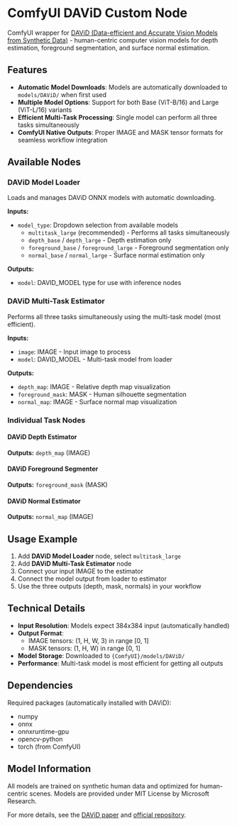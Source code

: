 # ComfyUI DAViD Custom Node

ComfyUI wrapper for [DAViD (Data-efficient and Accurate Vision Models from Synthetic Data)](https://microsoft.github.io/DAViD) - human-centric computer vision models for depth estimation, foreground segmentation, and surface normal estimation.

## Features

- **Automatic Model Downloads**: Models are automatically downloaded to `models/DAViD/` when first used
- **Multiple Model Options**: Support for both Base (ViT-B/16) and Large (ViT-L/16) variants
- **Efficient Multi-Task Processing**: Single model can perform all three tasks simultaneously
- **ComfyUI Native Outputs**: Proper IMAGE and MASK tensor formats for seamless workflow integration

## Available Nodes

### DAViD Model Loader
Loads and manages DAViD ONNX models with automatic downloading.

**Inputs:**
- `model_type`: Dropdown selection from available models
  - `multitask_large` (recommended) - Performs all tasks simultaneously
  - `depth_base` / `depth_large` - Depth estimation only
  - `foreground_base` / `foreground_large` - Foreground segmentation only  
  - `normal_base` / `normal_large` - Surface normal estimation only

**Outputs:**
- `model`: DAVID_MODEL type for use with inference nodes

### DAViD Multi-Task Estimator
Performs all three tasks simultaneously using the multi-task model (most efficient).

**Inputs:**
- `image`: IMAGE - Input image to process
- `model`: DAVID_MODEL - Multi-task model from loader

**Outputs:**
- `depth_map`: IMAGE - Relative depth map visualization
- `foreground_mask`: MASK - Human silhouette segmentation
- `normal_map`: IMAGE - Surface normal map visualization

### Individual Task Nodes

#### DAViD Depth Estimator
**Outputs:** `depth_map` (IMAGE)

#### DAViD Foreground Segmenter  
**Outputs:** `foreground_mask` (MASK)

#### DAViD Normal Estimator
**Outputs:** `normal_map` (IMAGE)

## Usage Example

1. Add **DAViD Model Loader** node, select `multitask_large`
2. Add **DAViD Multi-Task Estimator** node
3. Connect your input IMAGE to the estimator
4. Connect the model output from loader to estimator
5. Use the three outputs (depth, mask, normals) in your workflow

## Technical Details

- **Input Resolution**: Models expect 384x384 input (automatically handled)
- **Output Format**: 
  - IMAGE tensors: (1, H, W, 3) in range [0, 1]
  - MASK tensors: (1, H, W) in range [0, 1]
- **Model Storage**: Downloaded to `{ComfyUI}/models/DAViD/`
- **Performance**: Multi-task model is most efficient for getting all outputs

## Dependencies

Required packages (automatically installed with DAViD):
- numpy
- onnx  
- onnxruntime-gpu
- opencv-python
- torch (from ComfyUI)

## Model Information

All models are trained on synthetic human data and optimized for human-centric scenes. Models are provided under MIT License by Microsoft Research.

For more details, see the [DAViD paper](https://arxiv.org/abs/2507.15365) and [official repository](https://github.com/microsoft/DAViD). 